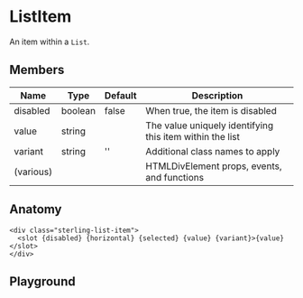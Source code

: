 <script>
    import Playground from './ListItemPlayground.svelte';
</script>

# ListItem

An item within a `List`.

## Members

| Name      | Type    | Default | Description                                              |
| --------- | ------- | ------- | -------------------------------------------------------- |
| disabled  | boolean | false   | When true, the item is disabled                          |
| value     | string  |         | The value uniquely identifying this item within the list |
| variant   | string  | ''      | Additional class names to apply                          |
| (various) |         |         | HTMLDivElement props, events, and functions              |

## Anatomy

```
<div class="sterling-list-item">
  <slot {disabled} {horizontal} {selected} {value} {variant}>{value}</slot>
</div>
```

## Playground

<Playground />
